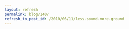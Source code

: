 ```yaml
---
layout: refresh
permalink: blog/140/
refresh_to_post_id: /2010/06/11/less-sound-more-ground
---
```

